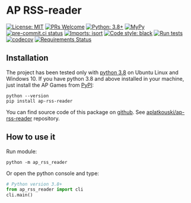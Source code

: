 # AP RSS-reader

[![License: MIT](https://img.shields.io/badge/License-MIT-yellow.svg)](https://opensource.org/licenses/MIT)
[![PRs Welcome](https://img.shields.io/badge/PRs-welcome-brightgreen.svg?style=flat-square)](http://makeapullrequest.com)
[![Python: 3.8+](https://img.shields.io/badge/Python-3.8+-blue.svg)](https://www.python.org/)
[![MyPy](https://img.shields.io/badge/MyPy-passing-success.svg)](https://mypy.readthedocs.io/en/stable/)
[![pre-commit.ci status](https://results.pre-commit.ci/badge/github/aplatkouski/ap-rss-reader/main.svg)](https://results.pre-commit.ci/latest/github/aplatkouski/ap-rss-reader/main)
[![Imports: isort](https://img.shields.io/badge/%20imports-isort-%231674b1?style=flat&labelColor=ef8336)](https://pycqa.github.io/isort/)
[![Code style: black](https://img.shields.io/badge/code%20style-black-000000.svg)](https://github.com/psf/black)
[![Run tests](https://github.com/aplatkouski/ap-rss-reader/workflows/Run%20tests/badge.svg)](https://github.com/aplatkouski/ap-rss-reader/actions?query=workflow%3A%22Run+tests%22+branch%3Amaster)
[![codecov](https://codecov.io/gh/aplatkouski/ap-rss-reader/branch/main/graph/badge.svg?token=FHs5Yrro0x)](https://codecov.io/gh/aplatkouski/ap-rss-reader)
[![Requirements Status](https://requires.io/github/aplatkouski/ap-rss-reader/requirements.svg?branch=main)](https://requires.io/github/aplatkouski/ap-rss-reader/requirements/?branch=main)

## Installation

The project has been tested only with [python 3.8][python] on Ubuntu Linux and
Windows 10. If you have python 3.8 and above installed in your machine, just
install the AP Games from [PyPI][pypi ap-rss-reader]:

```shell
python --version
pip install ap-rss-reader
```

You can find source code of this package on [github][]. See
[aplatkouski/ap-rss-reader][] repository.

## How to use it

Run module:

```shell
python -m ap_rss_reader
```

Or open the python console and type:

```python
# Python version 3.8+
from ap_rss_reader import cli
cli.main()
```

[python]: https://www.python.org/
[pypi ap-rss-reader]: https://pypi.org/project/ap-rss-reader/
[github]: https://github.com
[aplatkouski/ap-rss-reader]: https://github.com/aplatkouski/ap-rss-reader
